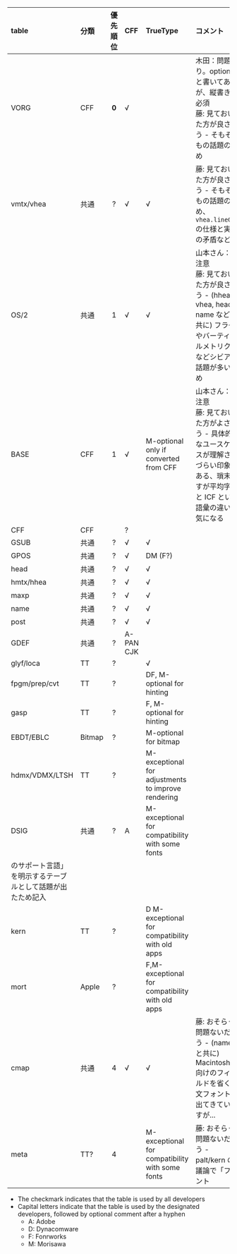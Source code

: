 |table|分類|優先順位|CFF|TrueType|コメント|
|:---|:---|:---:|:---|:---|:---|
|VORG|CFF|**0**|√||木田：問題あり。optional と書いてあるが、縦書きに必須<br>藤: 見ておいた方が良さそう - そもそもの話題のため|
|vmtx/vhea|共通|?|√|√|藤: 見ておいた方が良さそう - そもそもの話題のため、`vhea.lineGap` の仕様と実装の矛盾など|
|OS/2|共通|1|√|√|山本さん：要注意<br>藤: 見ておいた方が良さそう -  (hhea, vhea, head, name などと共に) フラグやバーティカルメトリクスなどシビアな話題が多いため|
|BASE|CFF|1|√|M-optional only if converted from CFF|山本さん：要注意<br>藤: 見ておいた方がよさそう - 具体的なユースケースが理解されづらい印象がある、瑣末ですが平均字面と ICF という語彙の違いは気になる|
|CFF|CFF||?|||
|GSUB|共通|?|√|√||
|GPOS|共通|?|√|DM (F?)||
|head|共通|?|√|√||
|hmtx/hhea|共通|?|√|√||
|maxp|共通|?|√|√||
|name|共通|?|√|√||
|post|共通|?|√|√||
|GDEF|共通|?|A-PAN CJK|||
|glyf/loca|TT|?||√||
|fpgm/prep/cvt|TT|?||DF, M-optional for hinting||
|gasp|TT|?||F, M-optional for hinting||
|EBDT/EBLC|Bitmap|?||M-optional for bitmap||
|hdmx/VDMX/LTSH|TT|?||M-exceptional for adjustments to improve rendering||
|DSIG|共通|?|A|M-exceptional for compatibility with some fonts||
のサポート言語」を明示するテーブルとして話題が出たため記入|
|kern|TT|?||D M-exceptional for compatibility with old apps||
|mort|Apple|?||F,M-exceptional for compatibility with old apps||
|cmap|共通|4|√|√|藤: おそらく問題ないだろう - (name と共に) Macintosh 向けのフィールドを省く和文フォントも出てきていますが...|
|meta|TT?|4||M-exceptional for compatibility with some fonts|藤: おそらく問題ないだろう - palt/kern の議論で「フォント

- The checkmark indicates that the table is used by all developers
- Capital letters indicate that the table is used by the designated developers, followed by optional comment after a hyphen
  - A: Adobe
  - D: Dynacomware
  - F: Fonrworks
  - M: Morisawa
